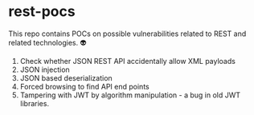 # rest-pocs
This repo contains POCs on possible vulnerabilities related to REST and related technologies.
:alien: 

1. Check whether JSON REST API accidentally allow XML payloads
1. JSON injection
1. JSON based deserialization 
1. Forced browsing to find API end points
1. Tampering with JWT by algorithm manipulation - a bug in old JWT libraries.
